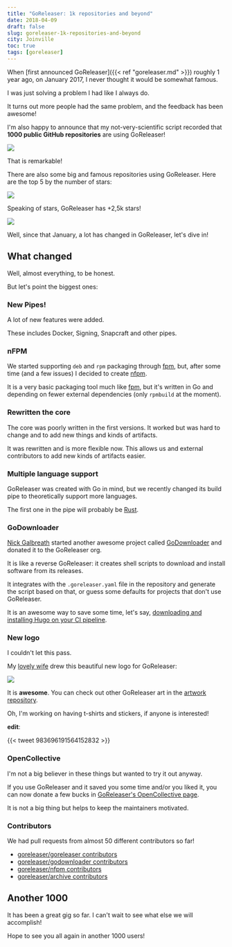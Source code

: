 ```yaml
---
title: "GoReleaser: 1k repositories and beyond"
date: 2018-04-09
draft: false
slug: goreleaser-1k-repositories-and-beyond
city: Joinville
toc: true
tags: [goreleaser]
---
```


When [first announced GoReleaser]({{< ref "goreleaser.md" >}}) roughly 1 year ago, on January 2017, I never thought it would be somewhat famous.

<!--more-->

I was just solving a problem I had like I always do.

It turns out more people had the same problem, and the feedback has been awesome!

I'm also happy to announce that my not-very-scientific script recorded that **1000 public GitHub repositories** are using GoReleaser!

![](/public/images/goreleaser-1k-repositories-and-beyond/690a4536-f19a-4ade-b424-d7d746552d64.png)

That is remarkable!

There are also some big and famous repositories using GoReleaser. Here are the top 5 by the number of stars:

![](/public/images/goreleaser-1k-repositories-and-beyond/09045c63-7f07-4162-a017-e27a66324851.png)

Speaking of stars, GoReleaser has +2,5k stars!

![](/public/images/goreleaser-1k-repositories-and-beyond/8ac808ad-9395-40e5-a4b4-944b16d33471.png)

Well, since that January, a lot has changed in GoReleaser, let's dive in!

## What changed

Well, almost everything, to be honest.

But let's point the biggest ones:

### New Pipes!

A lot of new features were added.

These includes Docker, Signing, Snapcraft and other pipes.

### nFPM

We started supporting `deb` and `rpm` packaging through [fpm](https://github.com/jordansissel/fpm), but, after some time (and a few issues) I decided to create [nfpm](https://github.com/goreleaser/nfpm).

It is a very basic packaging tool much like [fpm](https://github.com/jordansissel/fpm), but it's written in Go and depending on fewer external dependencies (only `rpmbuild` at the moment).

### Rewritten the core

The core was poorly written in the first versions. It worked but was hard to change and to add new things and kinds of artifacts.

It was rewritten and is more flexible now. This allows us and external contributors to add new kinds of artifacts easier.

### Multiple language support

GoReleaser was created with Go in mind, but we recently changed its build pipe to theoretically support more languages.

The first one in the pipe will probably be [Rust](https://github.com/goreleaser/goreleaser/pull/520).

### GoDownloader

[Nick Galbreath](https://github.com/client9) started another awesome project called [GoDownloader](https://github.com/goreleaser/godownloader) and donated it to the GoReleaser org.

It is like a reverse GoReleaser: it creates shell scripts to download and install software from its releases.

It integrates with the `.goreleaser.yaml` file in the repository and generate the script based on that, or guess some defaults for projects that don't use GoReleaser.

It is an awesome way to save some time, let's say, [downloading and installing Hugo on your CI pipeline](https://github.com/caarlos0/carlosbecker.com/blob/master/Makefile).

### New logo

I couldn't let this pass.

My [lovely wife](https://twitter.com/carinemeyer) drew this beautiful new logo for GoReleaser:

![](/public/images/goreleaser-1k-repositories-and-beyond/fb6c70f7-6112-419f-9ca5-724348e77d08.png)

It is **awesome**. You can check out other GoReleaser art in the [artwork repository](https://github.com/goreleaser/artwork).

Oh, I'm working on having t-shirts and stickers, if anyone is interested!

**edit**:

{{< tweet 983696191564152832 >}}

### OpenCollective

I'm not a big believer in these things but wanted to try it out anyway.

If you use GoReleaser and it saved you some time and/or you liked it, you can now donate a few bucks in [GoReleaser's OpenCollective page](https://opencollective.com/goreleaser).

It is not a big thing but helps to keep the maintainers motivated.

### Contributors

We had pull requests from almost 50 different contributors so far!

- [goreleaser/goreleaser contributors](https://github.com/goreleaser/goreleaser/graphs/contributors)
- [goreleaser/godownloader contributors](https://github.com/goreleaser/godownloader/graphs/contributors)
- [goreleaser/nfpm contributors](https://github.com/goreleaser/nfpm/graphs/contributors)
- [goreleaser/archive contributors](https://github.com/goreleaser/archive/graphs/contributors)
## Another 1000

It has been a great gig so far. I can't wait to see what else we will accomplish!

Hope to see you all again in another 1000 users!
